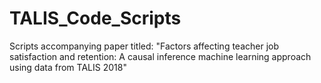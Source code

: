 # TALIS_Code_Scripts
Scripts accompanying paper titled: "Factors affecting teacher job satisfaction and retention: A causal inference machine learning approach using data from TALIS 2018"

